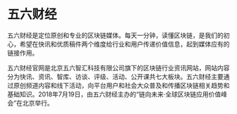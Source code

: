 # 

# 五六财经

五六财经是定位原创和专业的区块链媒体。每天一分钟，读懂区块链，是我们的初心，希望在快讯和优质稿件两个维度给行业和用户传递价值信息，起到媒体应有的链接作用。

五六财经官网是北京五六智汇科技有限公司旗下的区块链行业资讯网站，网站内容分为快讯、资讯、智库、访谈、评级、活动、公开课共七大板块。五六财经主要通过原创频道内容和线下活动，向平台用户和社会大众普及和传播区块链相关趋势和基础知识。2018年7月19日，由五六财经主办的“链向未来·全球区块链应用价值峰会”在北京举行。

